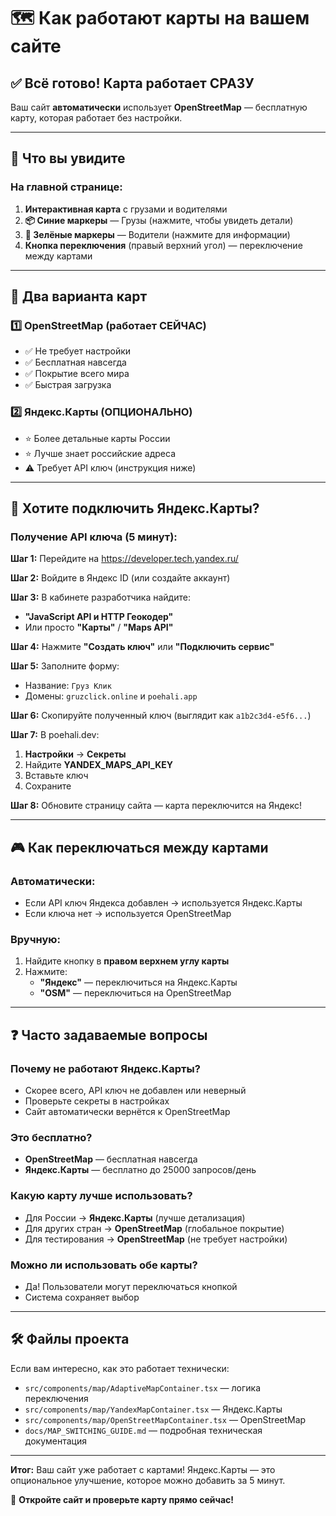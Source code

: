 # 🗺️ Как работают карты на вашем сайте

## ✅ Всё готово! Карта работает СРАЗУ

Ваш сайт **автоматически** использует **OpenStreetMap** — бесплатную карту, которая работает без настройки.

---

## 🎯 Что вы увидите

### На главной странице:
1. **Интерактивная карта** с грузами и водителями
2. **📦 Синие маркеры** — Грузы (нажмите, чтобы увидеть детали)
3. **🚚 Зелёные маркеры** — Водители (нажмите для информации)
4. **Кнопка переключения** (правый верхний угол) — переключение между картами

---

## 🔄 Два варианта карт

### 1️⃣ OpenStreetMap (работает СЕЙЧАС)
- ✅ Не требует настройки
- ✅ Бесплатная навсегда
- ✅ Покрытие всего мира
- ✅ Быстрая загрузка

### 2️⃣ Яндекс.Карты (ОПЦИОНАЛЬНО)
- ⭐ Более детальные карты России
- ⭐ Лучше знает российские адреса
- ⚠️ Требует API ключ (инструкция ниже)

---

## 🚀 Хотите подключить Яндекс.Карты?

### Получение API ключа (5 минут):

**Шаг 1:** Перейдите на https://developer.tech.yandex.ru/

**Шаг 2:** Войдите в Яндекс ID (или создайте аккаунт)

**Шаг 3:** В кабинете разработчика найдите:
- **"JavaScript API и HTTP Геокодер"**
- Или просто **"Карты"** / **"Maps API"**

**Шаг 4:** Нажмите **"Создать ключ"** или **"Подключить сервис"**

**Шаг 5:** Заполните форму:
- Название: `Груз Клик`
- Домены: `gruzclick.online` и `poehali.app`

**Шаг 6:** Скопируйте полученный ключ (выглядит как `a1b2c3d4-e5f6...`)

**Шаг 7:** В poehali.dev:
1. **Настройки** → **Секреты**
2. Найдите **YANDEX_MAPS_API_KEY**
3. Вставьте ключ
4. Сохраните

**Шаг 8:** Обновите страницу сайта — карта переключится на Яндекс!

---

## 🎮 Как переключаться между картами

### Автоматически:
- Если API ключ Яндекса добавлен → используется Яндекс.Карты
- Если ключа нет → используется OpenStreetMap

### Вручную:
1. Найдите кнопку в **правом верхнем углу карты**
2. Нажмите:
   - **"Яндекс"** — переключиться на Яндекс.Карты
   - **"OSM"** — переключиться на OpenStreetMap

---

## ❓ Часто задаваемые вопросы

### Почему не работают Яндекс.Карты?
- Скорее всего, API ключ не добавлен или неверный
- Проверьте секреты в настройках
- Сайт автоматически вернётся к OpenStreetMap

### Это бесплатно?
- **OpenStreetMap** — бесплатная навсегда
- **Яндекс.Карты** — бесплатно до 25000 запросов/день

### Какую карту лучше использовать?
- Для России → **Яндекс.Карты** (лучше детализация)
- Для других стран → **OpenStreetMap** (глобальное покрытие)
- Для тестирования → **OpenStreetMap** (не требует настройки)

### Можно ли использовать обе карты?
- Да! Пользователи могут переключаться кнопкой
- Система сохраняет выбор

---

## 🛠️ Файлы проекта

Если вам интересно, как это работает технически:

- `src/components/map/AdaptiveMapContainer.tsx` — логика переключения
- `src/components/map/YandexMapContainer.tsx` — Яндекс.Карты
- `src/components/map/OpenStreetMapContainer.tsx` — OpenStreetMap
- `docs/MAP_SWITCHING_GUIDE.md` — подробная техническая документация

---

**Итог:** Ваш сайт уже работает с картами! Яндекс.Карты — это опциональное улучшение, которое можно добавить за 5 минут.

🚀 **Откройте сайт и проверьте карту прямо сейчас!**
